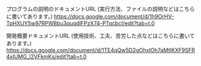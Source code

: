 プログラムの説明のドキュメントURL
(実行方法、ファイルの説明などはこちらに書いてあります。)
https://docs.google.com/document/d/1h9OrHV-TpHXUY5w97RPWBbu3quqdlFPzX74-PTqcbcI/edit?tab=t.0



開発概要ドキュメントURL
(使用技術、工夫、苦労した点などはこちらに書いてあります。)
https://docs.google.com/document/d/1TE4qQw5D2gOhxlOh7aMtIKXF9SFR4xIUMG_l2VFkmKs/edit?tab=t.0
